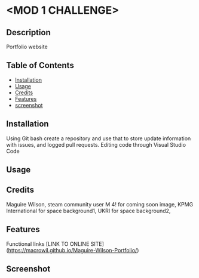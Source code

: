 # <MOD 1 CHALLENGE>

## Description

Portfolio website

## Table of Contents

- [Installation](#installation)
- [Usage](#usage)
- [Credits](#credits)
- [Features](#features)
- [screenshot](#screenshot)

## Installation

Using Git bash create a repository and use that to store update information with issues, and logged pull requests. Editing code through Visual Studio Code

## Usage

## Credits

Maguire Wilson, steam community user M 4! for coming soon image, KPMG International for space background1, UKRI for space background2,

## Features

Functional links [LINK TO ONLINE SITE] (https://macrowil.github.io/Maguire-Wilson-Portfolio/)

## Screenshot
